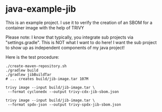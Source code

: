 java-example-jib
================

This is an example project.
I use it to verify the creation
of an SBOM for a container image
with the help of TRIVY

Please note: I know that typically,
you integrate sub projects via "settings.gradle".
This is NOT what I want to do here!
I want the sub project to show up as
independent components of my java project!

Here is the test procedure:

```
./create-maven-repository.sh
./gradlew build
./gradlew jibBuildTar
# ... creates build/jib-image.tar 107M

trivy image --input build/jib-image.tar \
 --format cyclonedx --output trivy-cdx-jib-sbom.json

trivy image --input build/jib-image.tar \
 --format spdx-json --output trivy-spdx-jib-sbom.json
```
